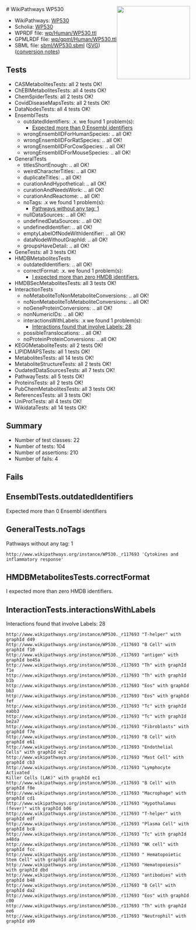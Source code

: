 <img style="float: right; width: 200px" src="../logo.png" />
# WikiPathways WP530

* WikiPathways: [WP530](https://identifiers.org/wikipathways:WP530)
* Scholia: [WP530](https://scholia.toolforge.org/wikipathways/WP530)
* WPRDF file: [wp/Human/WP530.ttl](../wp/Human/WP530.ttl)
* GPMLRDF file: [wp/gpml/Human/WP530.ttl](../wp/gpml/Human/WP530.ttl)
* SBML file: [sbml/WP530.sbml](../sbml/WP530.sbml) ([SVG](../sbml/WP530.svg)) ([conversion notes](../sbml/WP530.txt))

## Tests
* CASMetabolitesTests: all 2 tests OK!
* ChEBIMetabolitesTests: all 4 tests OK!
* ChemSpiderTests: all 2 tests OK!
* CovidDiseaseMapsTests: all 2 tests OK!
* DataNodesTests: all 4 tests OK!
* EnsemblTests
    * outdatedIdentifiers: .x. we found 1 problem(s):
        * [Expected more than 0 Ensembl identifiers](#f44398b7)
    * wrongEnsemblIDForHumanSpecies: .. all OK!
    * wrongEnsemblIDForRatSpecies: .. all OK!
    * wrongEnsemblIDForCowSpecies: .. all OK!
    * wrongEnsemblIDForMouseSpecies: .. all OK!
* GeneralTests
    * titlesShortEnough: .. all OK!
    * weirdCharacterTitles: .. all OK!
    * duplicateTitles: .. all OK!
    * curationAndHypothetical: .. all OK!
    * curationAndNeedsWork: .. all OK!
    * curationAndReactome: .. all OK!
    * noTags: .x we found 1 problem(s):
        * [Pathways without any tag: 1](#b5a30a81)
    * nullDataSources: .. all OK!
    * undefinedDataSources: .. all OK!
    * undefinedIdentifier: .. all OK!
    * emptyLabelOfNodeWithIdentifier: .. all OK!
    * dataNodeWithoutGraphId: .. all OK!
    * groupsHaveDetail: .. all OK!
* GeneTests: all 3 tests OK!
* HMDBMetabolitesTests
    * outdatedIdentifiers: .. all OK!
    * correctFormat: .x. we found 1 problem(s):
        * [I expected more than zero HMDB identifiers.](#ad154c1e)
* HMDBSecMetabolitesTests: all 3 tests OK!
* InteractionTests
    * noMetaboliteToNonMetaboliteConversions: .. all OK!
    * noNonMetaboliteToMetaboliteConversions: .. all OK!
    * noGeneProteinConversions: .. all OK!
    * nonNumericIDs: .. all OK!
    * interactionsWithLabels: .x we found 1 problem(s):
        * [Interactions found that involve Labels: 28](#fe97a8df)
    * possibleTranslocations: .. all OK!
    * noProteinProteinConversions: .. all OK!
* KEGGMetaboliteTests: all 2 tests OK!
* LIPIDMAPSTests: all 1 tests OK!
* MetabolitesTests: all 14 tests OK!
* MetaboliteStructureTests: all 2 tests OK!
* OudatedDataSourcesTests: all 7 tests OK!
* PathwayTests: all 5 tests OK!
* ProteinsTests: all 2 tests OK!
* PubChemMetabolitesTests: all 3 tests OK!
* ReferencesTests: all 3 tests OK!
* UniProtTests: all 4 tests OK!
* WikidataTests: all 14 tests OK!


## Summary

* Number of test classes: 22
* Number of tests: 104
* Number of assertions: 210
* Number of fails: 4

## Fails

<a name="f44398b7" />

## EnsemblTests.outdatedIdentifiers

Expected more than 0 Ensembl identifiers
<a name="b5a30a81" />

## GeneralTests.noTags

Pathways without any tag: 1
```
http://www.wikipathways.org/instance/WP530._r117693 'Cytokines and inflammatory response' 
```

<a name="ad154c1e" />

## HMDBMetabolitesTests.correctFormat

I expected more than zero HMDB identifiers.
<a name="fe97a8df" />

## InteractionTests.interactionsWithLabels

Interactions found that involve Labels: 28
```
http://www.wikipathways.org/instance/WP530._r117693 "T-helper" with graphId d49
http://www.wikipathways.org/instance/WP530._r117693 "B Cell" with graphId f10
http://www.wikipathways.org/instance/WP530._r117693 "antigen" with graphId be45a
http://www.wikipathways.org/instance/WP530._r117693 "Th" with graphId f1e
http://www.wikipathways.org/instance/WP530._r117693 "Th" with graphId b1b
http://www.wikipathways.org/instance/WP530._r117693 "Eos" with graphId bb3
http://www.wikipathways.org/instance/WP530._r117693 "Eos" with graphId fef
http://www.wikipathways.org/instance/WP530._r117693 "Tc" with graphId eabb3
http://www.wikipathways.org/instance/WP530._r117693 "Tc" with graphId be2a7
http://www.wikipathways.org/instance/WP530._r117693 "Fibroblasts" with graphId f7e
http://www.wikipathways.org/instance/WP530._r117693 "B Cell" with graphId e61
http://www.wikipathways.org/instance/WP530._r117693 "Endothelial Cells" with graphId ec2
http://www.wikipathways.org/instance/WP530._r117693 "Mast Cell" with graphId cb3
http://www.wikipathways.org/instance/WP530._r117693 "Lymphocyte Activated
Killer Cells (LAK)" with graphId ec1
http://www.wikipathways.org/instance/WP530._r117693 "B Cell" with graphId f0e
http://www.wikipathways.org/instance/WP530._r117693 "Macrophage" with graphId cd1
http://www.wikipathways.org/instance/WP530._r117693 "Hypothalamus
(fever)" with graphId b06
http://www.wikipathways.org/instance/WP530._r117693 "T-helper" with graphId edf
http://www.wikipathways.org/instance/WP530._r117693 "Plasma Cell" with graphId bc8
http://www.wikipathways.org/instance/WP530._r117693 "Tc" with graphId a48da
http://www.wikipathways.org/instance/WP530._r117693 "NK cell" with graphId fcc
http://www.wikipathways.org/instance/WP530._r117693 " Hematopoietic Stem Cell" with graphId a1b
http://www.wikipathways.org/instance/WP530._r117693 "Hematopoiesis" with graphId dbd
http://www.wikipathways.org/instance/WP530._r117693 "antibodies" with graphId b48
http://www.wikipathways.org/instance/WP530._r117693 "B Cell" with graphId da2
http://www.wikipathways.org/instance/WP530._r117693 "Eos" with graphId c00
http://www.wikipathways.org/instance/WP530._r117693 "Th" with graphId ee6
http://www.wikipathways.org/instance/WP530._r117693 "Neutrophil" with graphId a99
```

